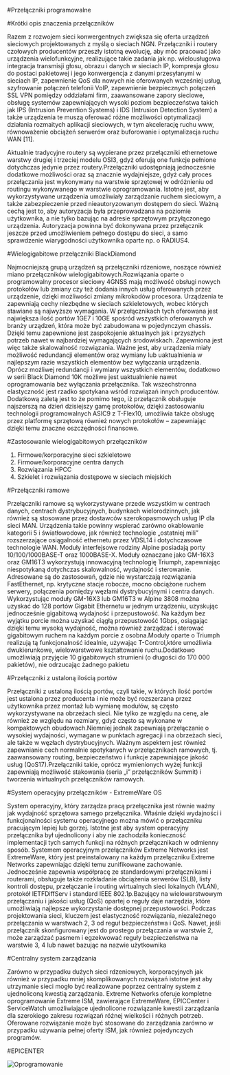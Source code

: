 #Przełączniki programowalne

#Krótki opis znaczenia przełączników

Razem z rozwojem sieci konwergentnych zwiększa się oferta urządzeń sieciowych projektowanych z myślą o sieciach NGN. Przełączniki i routery czołowych producentów przeszły istotną ewolucję, aby móc pracować jako urządzenia wielofunkcyjne, realizujące takie zadania jak np. wielousługowa integracja transmisji głosu, obrazu i danych w sieciach IP, kompresja głosu do postaci pakietowej i jego konwergencja z danymi przesyłanymi w sieciach IP, zapewnienie QoS dla nowych nie oferowanych wcześniej usług, szyfrowanie połączeń telefonii VoIP, zapewnienie bezpiecznych połączeń SSL VPN pomiędzy oddziałami firm, zaawansowane zapory sieciowe, obsługę systemów zapewniających wysoki poziom bezpieczeństwa takich jak IPS (Intrusion Prevention Systems) i IDS (Intrusion Detection System) a także urządzenia te muszą oferować różne możliwości optymalizacji działania rozmaitych aplikacji sieciowych, w tym akcelerację ruchu www, równoważenie obciążeń serwerów oraz buforowanie i optymalizacja ruchu WAN [11].

Aktualnie tradycyjne routery są wypierane przez przełączniki ethernetowe warstwy drugiej i trzeciej modelu OSI3, gdyż oferują one funkcje pełnione dotychczas jedynie przez routery.Przełączniki udostępniają jednocześnie dodatkowe możliwości oraz są znacznie wydajniejsze, gdyż cały proces przełączania jest wykonywany na warstwie sprzętowej w odróżnieniu od routingu wykonywanego w warstwie oprogramowania.
Istotne jest, aby wykorzystywane urządzenia umożliwiały zarządzanie ruchem sieciowym, a także zabezpieczenie przed nieautoryzowanym dostępem do sieci. Ważną cechą jest to, aby autoryzacja była przeprowadzana na poziomie użytkownika, a nie tylko bazując na adresie sprzętowym przyłączonego urządzenia. Autoryzacja powinna być dokonywana przez przełącznik jeszcze przed umożliwieniem pełnego dostępu do sieci, a samo sprawdzenie wiarygodności użytkownika oparte np. o RADIUS4.

#Wielogigabitowe przełączniki BlackDiamond

Najmocniejszą grupą urządzeń są przełączniki rdzeniowe, noszące również miano przełączników wielogigabitowych.Rozwiązania oparte o programowalny procesor sieciowy 4GNSS mają możliwość obsługi nowych protokołów lub zmiany czy też dodania innych usług oferowanych przez urządzenie, dzięki możliwości zmiany mikrokodów procesora. Urządzenia te zapewniają cechy niezbędne w sieciach szkieletowych, wobec których stawiane są najwyższe wymagania. W przełącznikach tych oferowana jest największa ilość portów 1GE7 i 10GE spośród wszystkich oferowanych w branży urządzeń, która może być zabudowana w pojedynczym chassis. Dzięki temu zapewnione jest zaspokojenie aktualnych jak i przyszłych potrzeb nawet w najbardziej wymagających środowiskach. Zapewniona jest więc także skalowalność rozwiązania. Ważne jest, aby urządzenia miały możliwość redundancji elementów oraz wymiany lub uaktualnienia w najlepszym razie wszystkich elementów bez wyłączania urządzenia. Oprócz możliwej redundancji i wymiany wszystkich elementów, dodatkowo w serii Black Diamond 10K możliwe jest uaktualnienie nawet oprogramowania bez wyłączania przełącznika. Tak wszechstronna elastyczność jest rzadko spotykana wśród rozwiązań innych producentów.
Dodatkową zaletą jest to że pomimo tego, iż przełącznik obsługuje najszerszą na dzień dzisiejszy gamę protokołów, dzięki zastosowaniu technologii programowalnych ASIC9 z T-Flex10, umożliwia także obsługę przez platformę sprzętową również nowych protokołów – zapewniając dzięki temu znaczne oszczędności finansowe.

#Zastosowanie wielogigabitowych przełączników
1. Firmowe/korporacyjne sieci szkieletowe
2. Firmowe/korporacyjne centra danych
3. Rozwiązania HPCC
4. Szkielet i rozwiązania dostępowe w sieciach miejskich

#Przełączniki ramowe

Przełączniki ramowe są wykorzystywane przede wszystkim w centrach danych, centrach dystrybucyjnych, budynkach wielorodzinnych, jak również są stosowane przez dostawców szerokopasmowych usług IP dla sieci MAN. Urządzenia takie powinny wspierać zarówno okablowanie kategorii 5 i światłowodowe, jak również technologie „ostatniej mili” rozszerzające osiągalność ethernetu przez VDSL14 i dotychczasowe technologie WAN. Moduły interfejsowe rodziny Alpine posiadają porty 10/100/1000BASE-T oraz 1000BASE-X. Moduły oznaczane jako GM-16X3
oraz GM16T3 wykorzystują innowacyjną technologię Triumph, zapewniając niespotykaną dotychczas skalowalność, wydajność i sterowanie. Adresowane są do zastosowań, gdzie nie wystarczają rozwiązania FastEthernet, np. krytyczne stacje robocze, mocno obciążone ruchem serwery, połączenia pomiędzy węzłami dystrybucyjnymi i centra danych. Wykorzystując moduły GM-16X3 lub GM16T3 w Alpine 3808 można uzyskać do 128 portów Gigabit Ethernetu w jednym urządzeniu, uzyskując jednocześnie gigabitową wydajność i przepustowość. Na każdym bez
wyjątku porcie można uzyskać ciągłą przepustowość 1Gbps, osiągając dzięki temu wysoką wydajność, można również zarządzać i sterować gigabitowym ruchem na każdym porcie z osobna.Moduły oparte o Triumph realizują tą funkcjonalność idealnie, używając T-Control,które umożliwia dwukierunkowe, wielowarstwowe kształtowanie ruchu.Dodatkowo umożliwiają przyjęcie 10 gigabitowych strumieni (o długości do
170 000 pakietów), nie odrzucając żadnego pakietu

#Przełączniki z ustaloną ilością portów

Przełączniki z ustaloną ilością portów, czyli takie, w których ilość portów jest ustalona przez producenta i nie może być rozszerzana przez użytkownika przez montaż lub wymianę modułów, są często wykorzystywane na obrzeżach sieci. Nie tylko ze względu na cenę, ale również ze względu na rozmiary, gdyż często są wykonane w kompaktowych obudowach.Niemniej jednak zapewniają przełączanie o wysokiej wydajności, wymagane w punktach agregacji i na obrzeżach sieci, ale także w węzłach dystrybucyjnych. Ważnym aspektem jest również zapewnianie cech normalnie spotykanych w przełącznikach ramowych, tj. zaawansowany routing, bezpieczeństwo i funkcje zapewniające jakość usług (QoS17).Przełączniki takie, oprócz wymienionych wyżej funkcji zapewniają możliwość stakowania (seria „i” przełączników Summit) i tworzenia wirtualnych przełączników ramowych.

#System operacyjny przełączników - ExtremeWare OS

System operacyjny, który zarządza pracą przełącznika jest równie ważny jak wydajność sprzętowa samego przełącznika. Właśnie dzięki wydajności i funkcjonalności systemu operacyjnego można mówić o przełączniku pracującym lepiej lub gorzej. Istotne jest aby system operacyjny przełącznika był ujednolicony i aby nie zachodziła konieczność implementacji tych samych funkcji na różnych przełącznikach w odmienny sposób. Systemem operacyjnym przełączników Extreme Networks jest ExtremeWare, który jest preinstalowany na każdym przełączniku Extreme Networks zapewniając dzięki temu zunifikowane zachowanie. Jednocześnie zapewnia współpracę ze standardowymi przełącznikami i routerami, obsługuje także rozkładanie obciążenia serwerów (SLB), listy kontroli dostępu, przełączanie i routing wirtualnych sieci lokalnych (VLAN), protokół IETFDiffServ i standard IEEE 802.1p.Bazujący na wielowarstwowym przełączaniu i jakości usług (QoS) opartej o reguły daje narzędzia, które umożliwiają najlepsze wykorzystanie dostępnej przepustowości. Podczas projektowania sieci, kluczem jest elastyczność rozwiązania, niezależnego przełączania w warstwach 2, 3 od reguł bezpieczeństwa i QoS. Nawet, jeśli przełącznik skonfigurowany jest do prostego przełączania w warstwie 2, może zarządzać pasmem i egzekwować reguły bezpieczeństwa na warstwie 3, 4 lub nawet bazując na nazwie użytkownika

#Centralny system zarządzania

Zarówno w przypadku dużych sieci rdzeniowych, korporacyjnych jak również w przypadku mniej skomplikowanych rozwiązań istotne jest aby utrzymanie sieci mogło być realizowane poprzez centralny system z ujednoliconą kwestią zarządzania. Extreme Networks oferuje kompletne oprogramowanie Extreme ISM, zawierające ExtremeWare, EPICCenter i ServiceWatch umożliwiające ujednolicone rozwiązanie kwestii zarządzania dla szerokiego zakresu rozwiązań różnej wielkości i różnych potrzeb. Oferowane rozwiązanie może być stosowane do zarządzania zarówno w przypadku używania pełnej oferty ISM, jak również pojedynczych programów.

#EPICENTER

![Oprogramowanie](http://www.extremenetworks-ua.com/assets/images/Products/chassis-full.jpg)
